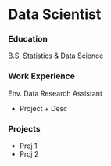# Data Scientist 

### Education
B.S. Statistics & Data Science

### Work Experience
Env. Data Research Assistant
- Project + Desc

### Projects
- Proj 1
- Proj 2
